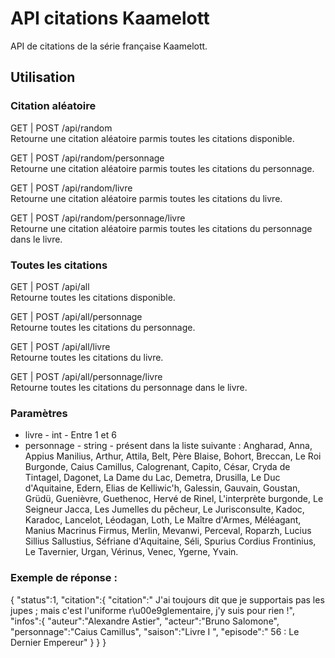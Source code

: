 <h1>API citations Kaamelott</h1>
<p>API de citations de la série française Kaamelott.</p>

<h2>Utilisation</h2>
<h3>Citation aléatoire</h3>
<p>GET | POST /api/random<br>
Retourne une citation aléatoire parmis toutes les citations disponible.</p>
<p>GET | POST /api/random/personnage<br>
Retourne une citation aléatoire parmis toutes les citations du personnage.</p>

<p>GET | POST /api/random/livre<br>
Retourne une citation aléatoire parmis toutes les citations du livre.</p>

<p>GET | POST /api/random/personnage/livre<br>
Retourne une citation aléatoire parmis toutes les citations du personnage dans le livre.</p>


<h3>Toutes les citations</h3>
<p>GET | POST /api/all<br>
Retourne toutes les citations disponible.</p>

<p>GET | POST /api/all/personnage<br>
Retourne toutes les citations du personnage.</p>

<p>GET | POST /api/all/livre<br>
Retourne toutes les citations du livre.</p>

<p>GET | POST /api/all/personnage/livre<br>
Retourne toutes les citations du personnage dans le livre.</p>

### Paramètres
  - livre - int - Entre 1 et 6
  - personnage - string - présent dans la liste suivante :
  Angharad, Anna, Appius Manilius, Arthur, Attila, Belt, Père Blaise, Bohort, Breccan, Le Roi Burgonde, Caius Camillus, Calogrenant, Capito, César, Cryda de Tintagel, Dagonet, La Dame du Lac, Demetra, Drusilla, Le Duc d'Aquitaine, Edern, Elias de Kelliwic'h, Galessin, Gauvain, Goustan, Grüdü, Guenièvre, Guethenoc, Hervé de Rinel, L'interprète burgonde, Le Seigneur Jacca, Les Jumelles du pêcheur, Le Jurisconsulte, Kadoc, Karadoc, Lancelot, Léodagan, Loth, Le Maître d'Armes, Méléagant, Manius Macrinus Firmus, Merlin, Mevanwi, Perceval, Roparzh, Lucius Sillius Sallustius, Séfriane d'Aquitaine, Séli, Spurius Cordius Frontinius, Le Tavernier, Urgan, Vérinus, Venec, Ygerne, Yvain.

### Exemple de réponse :
{
"status":1,
"citation":{
  "citation":" J'ai toujours dit que je supportais pas les jupes ; mais c'est l'uniforme r\u00e9glementaire, j'y suis pour rien !",
  "infos":{
    "auteur":"Alexandre Astier",
    "acteur":"Bruno Salomone",
    "personnage":"Caius Camillus",
    "saison":"Livre I ",
    "episode":" 56 : Le Dernier Empereur"
  }
}
}
